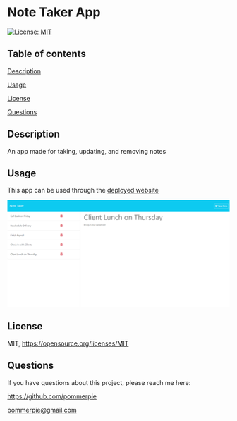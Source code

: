# Note Taker App

  [![License: MIT](https://img.shields.io/badge/License-MIT-yellow.svg)](https://opensource.org/licenses/MIT)
## Table of contents

[Description](#desc)

[Usage](#usage)

[License](#license)

[Questions](#quest)


## Description

   An app made for taking, updating, and removing notes
## Usage

  This app can be used through the <a href="https://pommerpie-note-taker-696f00c06ba5.herokuapp.com/">deployed website</a>

  <img src="Develop\screenshot.png"> </img>

## License

  MIT, https://opensource.org/licenses/MIT
## Questions

  If you have questions about this project, please reach me here:

  https://github.com/pommerpie

  pommerpie@gmail.com